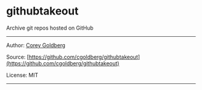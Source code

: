 # githubtakeout

Archive git repos hosted on GitHub


***

Author: [Corey Goldberg](https://github.com/cgoldberg)

Source: [https://github.com/cgoldberg/githubtakeout](https://github.com/cgoldberg/githubtakeout)

License: MIT

***

